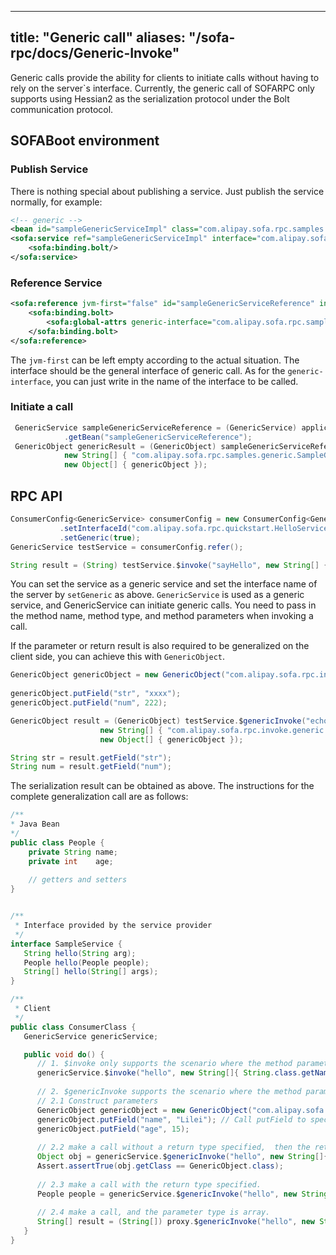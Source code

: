 
---
title: "Generic call"
aliases: "/sofa-rpc/docs/Generic-Invoke"
---


Generic calls provide the ability for clients to initiate calls without having to rely on the server`s interface. Currently, the generic call of SOFARPC only supports using Hessian2 as the serialization protocol under the Bolt communication protocol.

## SOFABoot environment

### Publish Service

There is nothing special about publishing a service. Just publish the service normally, for example:

```xml
<!-- generic -->
<bean id="sampleGenericServiceImpl" class="com.alipay.sofa.rpc.samples.generic.SampleGenericServiceImpl"/>
<sofa:service ref="sampleGenericServiceImpl" interface="com.alipay.sofa.rpc.samples.generic.SampleGenericService">
    <sofa:binding.bolt/>
</sofa:service>

```

### Reference Service
```xml
<sofa:reference jvm-first="false" id="sampleGenericServiceReference" interface="com.alipay.sofa.rpc.api.GenericService">
    <sofa:binding.bolt>
        <sofa:global-attrs generic-interface="com.alipay.sofa.rpc.samples.generic.SampleGenericService"/>
    </sofa:binding.bolt>
</sofa:reference>
```

The `jvm-first` can be left empty according to the actual situation. The interface should be the general interface of generic call. As for the `generic-interface`, you can just write in the name of the interface to be called.

### Initiate a call

````java
 GenericService sampleGenericServiceReference = (GenericService) applicationContext
            .getBean("sampleGenericServiceReference");
 GenericObject genericResult = (GenericObject) sampleGenericServiceReference.$genericInvoke("sayGeneric",
            new String[] { "com.alipay.sofa.rpc.samples.generic.SampleGenericParamModel" },
            new Object[] { genericObject });
````

## RPC API 



```java
ConsumerConfig<GenericService> consumerConfig = new ConsumerConfig<GenericService>()
           .setInterfaceId("com.alipay.sofa.rpc.quickstart.HelloService")
           .setGeneric(true);
GenericService testService = consumerConfig.refer();

String result = (String) testService.$invoke("sayHello", new String[] { "java.lang.String" },new Object[] { "1111" });
```
You can set the service as a generic service and set the interface name of the server by `setGeneric` as above. `GenericService` is used as a generic service, and GenericService can initiate generic calls. You need to pass in the method name, method type, and method parameters when invoking a call.

If the parameter or return result is also required to be generalized on the client side, you can achieve this with `GenericObject`.
```java
GenericObject genericObject = new GenericObject("com.alipay.sofa.rpc.invoke.generic.TestObj");
              
genericObject.putField("str", "xxxx");
genericObject.putField("num", 222);

GenericObject result = (GenericObject) testService.$genericInvoke("echoObj",
                    new String[] { "com.alipay.sofa.rpc.invoke.generic.TestObj" },
                    new Object[] { genericObject });

String str = result.getField("str");
String num = result.getField("num");
```
The serialization result can be obtained as above. The instructions for the complete generalization call are as follows:
```java
/**
* Java Bean
*/
public class People {
    private String name;
    private int    age;
    
    // getters and setters
}


/**
 * Interface provided by the service provider
 */
interface SampleService {
   String hello(String arg);
   People hello(People people);
   String[] hello(String[] args);
}

/**
 * Client
 */
public class ConsumerClass {
   GenericService genericService;

   public void do() {
      // 1. $invoke only supports the scenario where the method parameter types exsit in the current application`s ClassLoader.
      genericService.$invoke("hello", new String[]{ String.class.getName() }, "I'm an arg");
      
      // 2. $genericInvoke supports the scenario where the method parameter types do not exist in the current application`s  ClassLoader.
      // 2.1 Construct parameters
      GenericObject genericObject = new GenericObject("com.alipay.sofa.rpc.test.generic.bean.People"); // Specify the full path class name in the constructor.
      genericObject.putField("name", "Lilei"); // Call putField to specify the field value.
      genericObject.putField("age", 15);
      
      // 2.2 make a call without a return type specified,  then the returned result type is GenericObject.
      Object obj = genericService.$genericInvoke("hello", new String[]{"com.alipay.sofa.rpc.test.generic.bean.People"}, new Object[] { genericObject });
      Assert.assertTrue(obj.getClass == GenericObject.class);
      
      // 2.3 make a call with the return type specified.
      People people = genericService.$genericInvoke("hello", new String[]{"com.alipay.sofa.rpc.test.generic.bean.People"}, new Object[] { genericObject }, People.class);
	  
      // 2.4 make a call, and the parameter type is array.
      String[] result = (String[]) proxy.$genericInvoke("hello", new String[]{new String[0].getClass().getName()}, new Object[]{ new String[]{"args"} });
   }
}
```